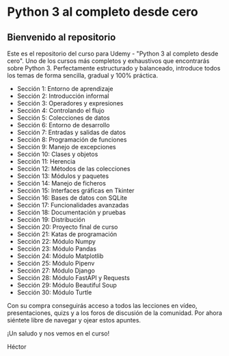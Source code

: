 # Python 3 al completo desde cero

## Bienvenido al repositorio

Este es el repositorio del curso para Udemy - "Python 3 al completo desde cero". Uno de los cursos más completos y exhaustivos que encontrarás sobre Python 3. Perfectamente estructurado y balanceado, introduce todos los temas de forma sencilla, gradual y 100% práctica.

- Sección 1: Entorno de aprendizaje
- Sección 2: Introducción informal
- Sección 3: Operadores y expresiones
- Sección 4: Controlando el flujo
- Sección 5: Colecciones de datos
- Sección 6: Entorno de desarrollo
- Sección 7: Entradas y salidas de datos
- Sección 8: Programación de funciones
- Sección 9: Manejo de excepciones
- Sección 10: Clases y objetos
- Sección 11: Herencia
- Sección 12: Métodos de las colecciones
- Sección 13: Módulos y paquetes
- Sección 14: Manejo de ficheros
- Sección 15: Interfaces gráficas en Tkinter
- Sección 16: Bases de datos con SQLite
- Sección 17: Funcionalidades avanzadas
- Sección 18: Documentación y pruebas
- Sección 19: Distribución
- Sección 20: Proyecto final de curso
- Sección 21: Katas de programación
- Sección 22: Módulo Numpy
- Sección 23: Módulo Pandas
- Sección 24: Módulo Matplotlib
- Sección 25: Módulo Pipenv
- Sección 27: Módulo Django
- Sección 28: Módulo FastAPI y Requests
- Sección 29: Módulo Beautiful Soup
- Sección 30: Módulo Turtle

Con su compra conseguirás acceso a todos las lecciones en vídeo, presentaciones, quizs y a los foros de discusión de la comunidad. Por ahora siéntete libre de navegar y ojear estos apuntes.

¡Un saludo y nos vemos en el curso!

Héctor
